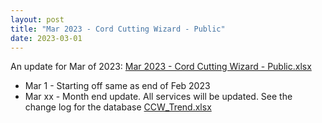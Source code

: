 ```yaml
---
layout: post
title: "Mar 2023 - Cord Cutting Wizard - Public"
date: 2023-03-01
---
```

<p>An update for Mar of 2023: <a href="/Feb 2023 - Cord Cutting Wizard - Public.xlsx">Mar 2023 - Cord Cutting Wizard - Public.xlsx</a>
  <p>
    <ul>
      <li>Mar 1 - Starting off same as end of Feb 2023
      <li>Mar xx - Month end update. All services will be updated. See the change log for the database <a href="/CCW_Trend.xlsx">CCW_Trend.xlsx</a>
    </ul>
